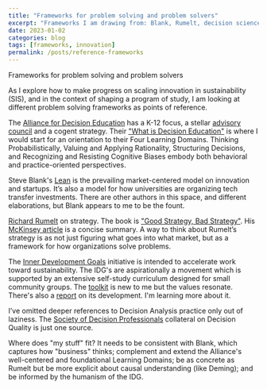 ```yaml
---
title: "Frameworks for problem solving and problem solvers"
excerpt: "Frameworks I am drawing from: Blank, Rumelt, decision science, decision analysis, and the IDG."
date: 2023-01-02
categories: blog
tags: [frameworks, innovation]
permalink: /posts/reference-frameworks
---
```

Frameworks for problem solving and problem solvers

As I explore how to make progress on scaling innovation in sustainability (SIS), and in the context of shaping a program of study, I am looking at different problem solving frameworks as points of reference.

The [Alliance for Decision Education](https://alliancefordecisioneducation.org/) has a K-12 focus, 
a stellar [advisory council](https://alliancefordecisioneducation.org/learn/about-the-alliance/council/) and a cogent strategy. Their ["What is Decision Education"](https://alliancefordecisioneducation.org/what-is-decision-education/) is where I would start for an orientation to their Four Learning Domains. 
Thinking Probabilistically, Valuing and Applying Rationality, Structuring Decisions, and Recognizing and Resisting Cognitive Biases embody both behavioral and practice-oriented perspectives.

Steve Blank's [Lean](https://steveblank.com/) is the prevailing market-centered model on innovation and startups. It’s also a model for how universities are organizing tech transfer investments. There are other authors in this space, and different elaborations, but Blank appears to me to be the fount.  

[Richard Rumelt](https://thecruxbook.com/about-richard-rumelt/) on strategy. 
The book is ["Good Strategy, Bad Strategy"](https://www.penguinrandomhouse.com/books/208668/good-strategy-bad-strategy-by-richard-rumelt/). 
His [McKinsey article](https://www.mckinsey.com/capabilities/strategy-and-corporate-finance/our-insights/the-perils-of-bad-strategy)
is a concise summary. A way to think about Rumelt’s strategy is as not just figuring what goes into what market, but as a framework for how organizations solve problems.

The [Inner Development Goals](https://www.innerdevelopmentgoals.org) initiative is intended to accelerate work toward sustainability. The IDG's are aspirationally a movement which is supported by an extensive self-study curriculum designed for small community groups. 
The [toolkit](https://www.innerdevelopmentgoals.org/s/221215_IDG_Toolkit_v1.pdf) is new to me but the values resonate.
There's also a [report](https://www.innerdevelopmentgoals.org/s/220511_IDG_Report_Full.pdf)
on its development. I'm learning more about it.

I’ve omitted deeper references to Decision Analysis practice only out of laziness. The [Society of Decision Professionals]( https://www.decisionprofessionals.com/) collateral on Decision Quality is just one source.

Where does "my stuff" fit? 
It needs to be consistent with Blank, which captures how "business" thinks;
complement and extend the Alliance's well-centered and foundational Learning Domains; 
be as concrete as Rumelt but be more explicit about causal understanding (like Deming); 
and be informed by the humanism of the IDG.

